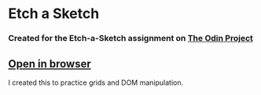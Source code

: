 # Etch a Sketch

### Created for the **Etch-a-Sketch** assignment on [The Odin Project](https://www.theodinproject.com/courses/web-development-101/lessons/etch-a-sketch-project)

## [Open in browser]()

I created this to practice grids and DOM manipulation.
